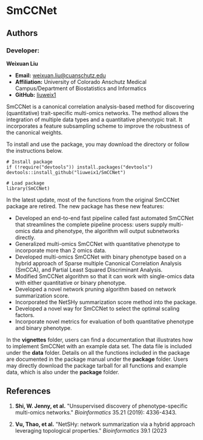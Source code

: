 # SmCCNet

## Authors

### Developer:

**Weixuan Liu**  
- **Email:** weixuan.liu@cuanschutz.edu  
- **Affiliation:** University of Colorado Anschutz Medical Campus/Department of Biostatistics and Informatics  
- **GitHub:** [liuweix1](https://github.com/liuweix1/)  









SmCCNet is a canonical correlation analysis-based method for discovering (quantitative) trait-specific multi-omics networks. The method allows the integration of multiple data types and a quantitative phenotypic trait. It incorporates a feature subsampling scheme to improve the robustness of the canonical weights. 

To install and use the package, you may download the directory or follow the instructions below.
```{r, install-and-example}
# Install package
if (!require("devtools")) install.packages("devtools")
devtools::install_github("liuweix1/SmCCNet")

# Load package
library(SmCCNet)
```

In the latest update, most of the functions from the original SmCCNet package are retired. The new package has these new features:

- Developed an end-to-end fast pipeline called fast automated SmCCNet that streamlines the complete pipeline process: users supply multi-omics data and phenotype, the algorithm will output subnetworks directly.
- Generalized multi-omics SmCCNet with quantitative phenotype to incorporate more than 2 omics data.
- Developed multi-omics SmCCNet with binary phenotype based on a hybrid approach of Sparse multiple Canonical Correlation Analysis (SmCCA), and Partial Least Squared Discriminant Analysis.
- Modified SmCCNet algorithm so that it can work with single-omics data with either quantitative or binary phenotype.
- Developed a novel network pruning algorithm based on network summarization score.
- Incorporated the NetSHy summarization score method into the package.
- Developed a novel way for SmCCNet to select the optimal scaling factors.
- Incorporate novel metrics for evaluation of both quantitative phenotype and binary phenotype.


In the **vignettes** folder, users can find a documentation that illustrates how to implement SmCCNet with an example data set. The data file is included under the **data** folder. Details on all the functions included in the package are documented in the package manual under the **package** folder. Users may directly download the package tarball for all functions and example data, which is also under the **package** folder.

## References

1. **Shi, W. Jenny, et al.** "Unsupervised discovery of phenotype-specific multi-omics networks." *Bioinformatics* 35.21 (2019): 4336-4343.

2. **Vu, Thao, et al.** "NetSHy: network summarization via a hybrid approach leveraging topological properties." *Bioinformatics* 39.1 (2023






